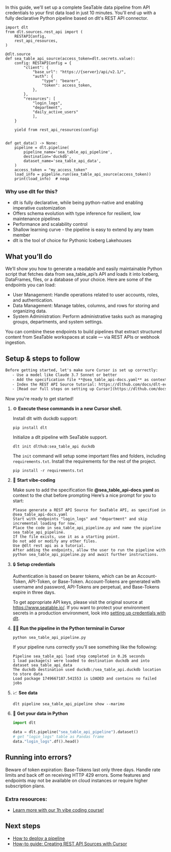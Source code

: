 In this guide, we'll set up a complete SeaTable data pipeline from API credentials to your first data load in just 10 minutes. You'll end up with a fully declarative Python pipeline based on dlt's REST API connector.

```python-outcome
import dlt
from dlt.sources.rest_api import (
    RESTAPIConfig,
    rest_api_resources,
)

@dlt.source
def sea_table_api_source(access_token=dlt.secrets.value):
    config: RESTAPIConfig = {
        "client": {
            "base_url": "https://{server}/api/v2.1/",
            "auth": {
                "type": "bearer",
                "token": access_token,
            },
        },
        "resources": [
            "login_logs",
            "department",
            "daily_active_users"
            ],
    }

    yield from rest_api_resources(config)


def get_data() -> None:
    pipeline = dlt.pipeline(
        pipeline_name='sea_table_api_pipeline',
        destination='duckdb',
        dataset_name='sea_table_api_data', 
    )
    access_token = "my_access_token"
    load_info = pipeline.run(sea_table_api_source(access_token))
    print(load_info)  # noqa
```

### Why use dlt for this?

- dlt is fully declarative, while being python-native and enabling imperative customization
- Offers schema evolution with type inference for resilient, low maintenance pipelines
- Performance and scalability control
- Shallow learning curve - the pipeline is easy to extend by any team member
- dlt is the tool of choice for Pythonic Iceberg Lakehouses

## What you’ll do

We’ll show you how to generate a readable and easily maintainable Python script that fetches data from sea_table_api’s API and loads it into Iceberg, DataFrames, files, or a database of your choice. Here are some of the endpoints you can load:

- User Management: Handle operations related to user accounts, roles, and authentication.
- Data Management: Manage tables, columns, and rows for storing and organizing data.
- System Administration: Perform administrative tasks such as managing groups, departments, and system settings.

You can combine these endpoints to build pipelines that extract structured content from SeaTable workspaces at scale — via REST APIs or webhook ingestion.

## Setup & steps to follow

```default
Before getting started, let's make sure Cursor is set up correctly:
   - Use a model like Claude 3.7 Sonnet or better
   - Add the specification file **@sea_table_api-docs.yaml** as context
   - Index the REST API Source tutorial: https://dlthub.com/docs/dlt-ecosystem/verified-sources/rest_api/ and add it to context as **@dlt rest api**
   - [Read our full steps on setting up Cursor](https://dlthub.com/docs/dlt-ecosystem/llm-tooling/cursor-restapi#23-configuring-cursor-with-documentation)
```

Now you're ready to get started! 

1. ⚙️ **Execute these commands in a new Cursor shell.**
    
    Install dlt with duckdb support:
    ```shell
    pip install dlt
    ```

    Initialize a dlt pipeline with SeaTable support.
    ```shell
    dlt init dlthub:sea_table_api duckdb
    ```

    The `init` command will setup some important files and folders, including `requirements.txt`. Install the requirements for the rest of the project.
    ```shell
    pip install -r requirements.txt
    ```
    
2. 🤠 **Start vibe-coding**
    
    Make sure to add the specification file **@sea_table_api-docs.yaml** as context to the chat before prompting
    Here’s a nice prompt for you to start: 
    
    ```prompt
    Please generate a REST API Source for SeaTable API, as specified in @sea_table_api-docs.yaml 
    Start with endpoints "login_logs" and "department" and skip incremental loading for now. 
    Place the code in sea_table_api_pipeline.py and name the pipeline sea_table_api_pipeline. 
    If the file exists, use it as a starting point. 
    Do not add or modify any other files. 
    Use @dlt rest api as a tutorial. 
    After adding the endpoints, allow the user to run the pipeline with python sea_table_api_pipeline.py and await further instructions.
    ```

    
3. 🔒 **Setup credentials** 
    
    Authentication is based on bearer tokens, which can be an Account-Token, API-Token, or Base-Token. Account-Tokens are generated with username and password, API-Tokens are perpetual, and Base-Tokens expire in three days.
    
    To get appropriate API keys, please visit the original source at https://www.seatable.io/.
    If you want to protect your environment secrets in a production environment, look into [setting up credentials with dlt](https://dlthub.com/docs/walkthroughs/add_credentials).
    
4. 🏃‍♀️ **Run the pipeline in the Python terminal in Cursor**
    
    ```shell
    python sea_table_api_pipeline.py
    ```
    
    If your pipeline runs correctly you’ll see something like the following:
    
    ```shell
    Pipeline sea_table_api load step completed in 0.26 seconds
    1 load package(s) were loaded to destination duckdb and into dataset sea_table_api_data
    The duckdb destination used duckdb:/sea_table_api.duckdb location to store data
    Load package 1749667187.541553 is LOADED and contains no failed jobs
    ```
    
5. 📈 **See data**
    
    ```shell
    dlt pipeline sea_table_api_pipeline show --marimo
    ```
    
6. 🐍 **Get your data in Python**
    
    ```python
    import dlt

   data = dlt.pipeline("sea_table_api_pipeline").dataset()
   # get "login_logs" table as Pandas frame
   data."login_logs".df().head()
    ```

## Running into errors?

Beware of token expiration: Base-Tokens last only three days. Handle rate limits and back off on receiving HTTP 429 errors. Some features and endpoints may not be available on cloud instances or require higher subscription plans.

### Extra resources:

- [Learn more with our 1h vibe coding course!](https://www.youtube.com/watch?v=GGid70rnJuM)

## Next steps

- [How to deploy a pipeline](https://dlthub.com/docs/walkthroughs/deploy-a-pipeline)
- [How-to guide: Creating REST API Sources with Cursor](https://dlthub.com/docs/dlt-ecosystem/llm-tooling/cursor-restapi)